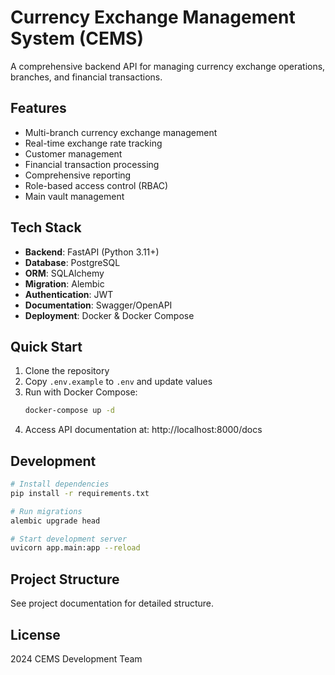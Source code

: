 # Currency Exchange Management System (CEMS)

A comprehensive backend API for managing currency exchange operations, branches, and financial transactions.

## Features

- Multi-branch currency exchange management
- Real-time exchange rate tracking
- Customer management
- Financial transaction processing
- Comprehensive reporting
- Role-based access control (RBAC)
- Main vault management

## Tech Stack

- **Backend**: FastAPI (Python 3.11+)
- **Database**: PostgreSQL
- **ORM**: SQLAlchemy
- **Migration**: Alembic
- **Authentication**: JWT
- **Documentation**: Swagger/OpenAPI
- **Deployment**: Docker & Docker Compose

## Quick Start

1. Clone the repository
2. Copy `.env.example` to `.env` and update values
3. Run with Docker Compose:
   ```bash
   docker-compose up -d
   ```
4. Access API documentation at: http://localhost:8000/docs

## Development

```bash
# Install dependencies
pip install -r requirements.txt

# Run migrations
alembic upgrade head

# Start development server
uvicorn app.main:app --reload
```

## Project Structure

See project documentation for detailed structure.

## License

 2024 CEMS Development Team
